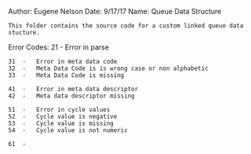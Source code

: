 Author: Eugene Nelson
Date:   9/17/17
Name:   Queue Data Structure

    This folder contains the source code for a custom linked queue data stucture.   

Error Codes:
    21  -   Error in parse
    
    31  -   Error in meta data code
    32  -   Meta Data Code is is wrong case or non alphabetic
    33  -   Meta Data Code is missing
    
    41  -   Error in meta data descriptor
    42  -   Meta data descriptor missing
    
    51  -   Error in cycle values
    52  -   Cycle value is negative
    53  -   Cycle value is missing
    54  -   Cycle value is not numeric

    61  -   
